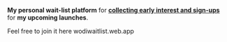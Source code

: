 **My personal wait-list platform** for [**collecting early interest and sign-ups**](https://wodiwaitlist.web.app) for **my upcoming launches**.

Feel free to join it here wodiwaitlist.web.app
